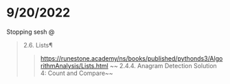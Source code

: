

# 9/20/2022
Stopping sesh @ 
> 2.6. Lists¶
>> https://runestone.academy/ns/books/published/pythonds3/AlgorithmAnalysis/Lists.html
> ~~ 2.4.4. Anagram Detection Solution 4: Count and Compare~~
